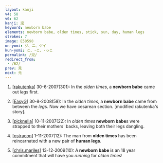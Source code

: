 ```yaml
---
layout: kanji
v4: 58
v6: 62
kanji: 児
keyword: newborn babe
elements: newborn babe, olden times, stick, sun, day, human legs
strokes: 7
image: E58590
on-yomi: ジ、ニ、ゲイ
kun-yomi: こ、-こ、-っこ
permalink: /児/
redirect_from:
 - /62/
prev: 見
next: 元
---
```


1) [<a href="http://kanji.koohii.com/profile/rakutenka">rakutenka</a>] 30-6-2007(301): In the <em>olden times</em>, a<strong> newborn babe</strong> came out <em>leg</em>s first.

2) [<a href="http://kanji.koohii.com/profile/EasyG">EasyG</a>] 30-8-2008(58): In the <em>olden times</em>, a<strong> newborn babe</strong> came from between the <em>leg</em>s. Now we have cesarean section. [modified rakutenka&#039;s story].

3) [<a href="http://kanji.koohii.com/profile/picknella">picknella</a>] 10-11-2007(22): In <em>olden times</em><strong> newborn babe</strong>s were strapped to their mothers&#039; backs, leaving both their legs dangling.

4) [<a href="http://kanji.koohii.com/profile/ostracon">ostracon</a>] 1-11-2007(12): The man from <strong>olden times</strong> has been reincarnated with a new pair of <strong>human legs</strong>.

5) [<a href="http://kanji.koohii.com/profile/chris.mariles">chris.mariles</a>] 13-12-2009(10): A<strong> newborn babe</strong> is an 18 year commitment that will have you <em>running</em> for <em>olden times</em>!

